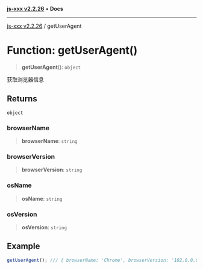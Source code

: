 [**js-xxx v2.2.26**](../README.md) • **Docs**

***

[js-xxx v2.2.26](../README.md) / getUserAgent

# Function: getUserAgent()

> **getUserAgent**(): `object`

获取浏览器信息

## Returns

`object`

### browserName

> **browserName**: `string`

### browserVersion

> **browserVersion**: `string`

### osName

> **osName**: `string`

### osVersion

> **osVersion**: `string`

## Example

```ts
getUserAgent(); /// { browserName: 'Chrome', browserVersion: '102.0.0.0', osName: 'Windows', osVersion: '10.0', deviceName: '' }
```
